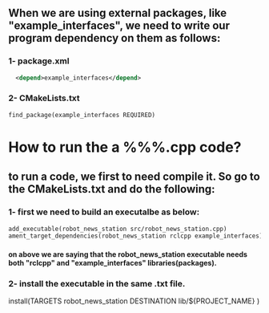 ## When we are using external packages, like "example_interfaces", we need to write our program dependency on them as follows:

### 1- package.xml
```xml
  <depend>example_interfaces</depend>
```
### 2- CMakeLists.txt
```txt
find_package(example_interfaces REQUIRED)
```

# How to run the a %%%.cpp code?
## to run a code, we first to need compile it. So go to the CMakeLists.txt and do the following:

### 1- first we need to build an executalbe as below:
```txt
add_executable(robot_news_station src/robot_news_station.cpp)
ament_target_dependencies(robot_news_station rclcpp example_interfaces)
```
#### on above we are saying that the robot_news_station executable needs both "rclcpp" and "example_interfaces" libraries(packages).

### 2- install the executable in the same .txt file. 
install(TARGETS
  robot_news_station
  DESTINATION lib/${PROJECT_NAME}
)
